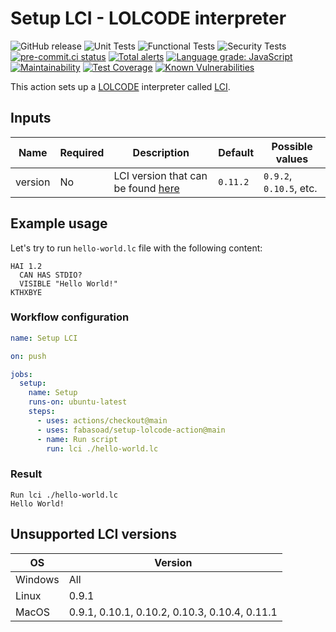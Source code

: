 # Setup LCI - LOLCODE interpreter

![GitHub release](https://img.shields.io/github/v/release/fabasoad/setup-lolcode-action?include_prereleases) ![Unit Tests](https://github.com/fabasoad/setup-lolcode-action/workflows/Unit%20Tests/badge.svg) ![Functional Tests](https://github.com/fabasoad/setup-lolcode-action/workflows/Functional%20Tests/badge.svg) ![Security Tests](https://github.com/fabasoad/setup-lolcode-action/workflows/Security%20Tests/badge.svg) [![pre-commit.ci status](https://results.pre-commit.ci/badge/github/fabasoad/setup-lolcode-action/main.svg)](https://results.pre-commit.ci/latest/github/fabasoad/setup-lolcode-action/main) [![Total alerts](https://img.shields.io/lgtm/alerts/g/fabasoad/setup-lolcode-action.svg?logo=lgtm&logoWidth=18)](https://lgtm.com/projects/g/fabasoad/setup-lolcode-action/alerts/) [![Language grade: JavaScript](https://img.shields.io/lgtm/grade/javascript/g/fabasoad/setup-lolcode-action.svg?logo=lgtm&logoWidth=18)](https://lgtm.com/projects/g/fabasoad/setup-lolcode-action/context:javascript) [![Maintainability](https://api.codeclimate.com/v1/badges/7c26e57f2c17d638150d/maintainability)](https://codeclimate.com/github/fabasoad/setup-lolcode-action/maintainability) [![Test Coverage](https://api.codeclimate.com/v1/badges/7c26e57f2c17d638150d/test_coverage)](https://codeclimate.com/github/fabasoad/setup-lolcode-action/test_coverage) [![Known Vulnerabilities](https://snyk.io/test/github/fabasoad/setup-lolcode-action/badge.svg?targetFile=package.json)](https://snyk.io/test/github/fabasoad/setup-lolcode-action?targetFile=package.json)

This action sets up a [LOLCODE](http://www.lolcode.org/) interpreter called [LCI](https://github.com/justinmeza/lci).

## Inputs

| Name    | Required | Description                                                                  | Default  | Possible values         |
|---------|----------|------------------------------------------------------------------------------|----------|-------------------------|
| version | No       | LCI version that can be found [here](https://github.com/justinmeza/lci/tags) | `0.11.2` | `0.9.2`, `0.10.5`, etc. |

## Example usage

Let's try to run `hello-world.lc` file with the following content:

```cobol
HAI 1.2
  CAN HAS STDIO?
  VISIBLE "Hello World!"
KTHXBYE
```

### Workflow configuration

```yaml
name: Setup LCI

on: push

jobs:
  setup:
    name: Setup
    runs-on: ubuntu-latest
    steps:
      - uses: actions/checkout@main
      - uses: fabasoad/setup-lolcode-action@main
      - name: Run script
        run: lci ./hello-world.lc
```

### Result

```shell
Run lci ./hello-world.lc
Hello World!
```

## Unsupported LCI versions

| OS      | Version                                       |
|---------|-----------------------------------------------|
| Windows | All                                           |
| Linux   | 0.9.1                                         |
| MacOS   | 0.9.1, 0.10.1, 0.10.2, 0.10.3, 0.10.4, 0.11.1 |

